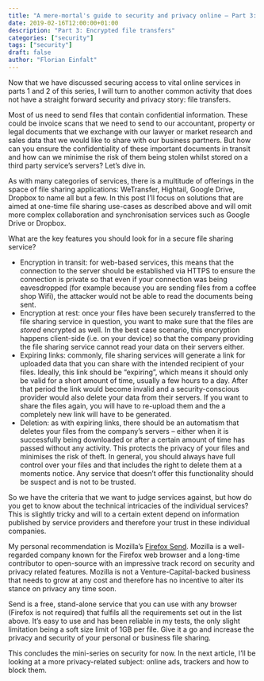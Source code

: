 ```yaml
---
title: "A mere-mortal's guide to security and privacy online – Part 3: Encrypted file transfers"
date: 2019-02-16T12:00:00+01:00
description: "Part 3: Encrypted file transfers"
categories: ["security"]
tags: ["security"]
draft: false
author: "Florian Einfalt"
---
```

Now that we have discussed securing access to vital online services in parts 1 and 2 of this series, I will turn to another common activity that does not have a straight forward security and privacy story: file transfers.

Most of us need to send files that contain confidential information. These could be invoice scans that we need to send to our accountant, property or legal documents that we exchange with our lawyer or market research and sales data that we would like to share with our business partners. But how can you ensure the confidentiality of these important documents in transit and how can we minimise the risk of them being stolen whilst stored on a third party service’s servers? Let’s dive in.
<!--more-->

As with many categories of services, there is a multitude of offerings in the space of file sharing applications: WeTransfer, Hightail, Google Drive, Dropbox to name all but a few. In this post I’ll focus on solutions that are aimed at one-time file sharing use-cases as described above and will omit more complex collaboration and synchronisation services such as Google Drive or Dropbox.

What are the key features you should look for in a secure file sharing service?

- Encryption in transit: for web-based services, this means that the connection to the server should be established via HTTPS to ensure the connection is private so that even if your connection was being eavesdropped (for example because you are sending files from a coffee shop Wifi), the attacker would not be able to read the documents being sent.
- Encryption at rest: once your files have been securely transferred to the file sharing service in question, you want to make sure that the files are *stored* encrypted as well. In the best case scenario, this encryption happens client-side (i.e. on your device) so that the company providing the file sharing service cannot read your data on their servers either.
- Expiring links: commonly, file sharing services will generate a link for uploaded data that you can share with the intended recipient of your files. Ideally, this link should be “expiring”, which means it should only be valid for a short amount of time, usually a few hours to a day. After that period the link would become invalid and a security-conscious provider would also delete your data from their servers. If you want to share the files again, you will have to re-upload them and the a completely new link will have to be generated. 
- Deletion: as with expiring links, there should be an automatism that deletes your files from the company’s servers – either when it is successfully being downloaded or after a certain amount of time has passed without any activity. This protects the privacy of your files and minimises the risk of theft. In general, you should always have full control over your files and that includes the right to delete them at a moments notice. Any service that doesn’t offer this functionality should be suspect and is not to be trusted.

So we have the criteria that we want to judge services against, but how do you get to know about the technical intricacies of the individual services? This is slightly tricky and will to a certain extent depend on information published by service providers and therefore your trust in these individual companies.

My personal recommendation is Mozilla’s [Firefox Send](https://send.firefox.com). Mozilla is a well-regarded company known for the Firefox web browser and a long-time contributor to open-source with an impressive track record on security and privacy related features. Mozilla is not a Venture-Capital-backed business that needs to grow at any cost and therefore has no incentive to alter its stance on privacy any time soon.

Send is a free, stand-alone service that you can use with any browser (Firefox is not required) that fulfils all the requirements set out in the list above. It’s easy to use and has been reliable in my tests, the only slight limitation being a soft size limit of 1GB per file. Give it a go and increase the privacy and security of your personal or business file sharing.

This concludes the mini-series on security for now. In the next article, I’ll be looking at a more privacy-related subject: online ads, trackers and how to block them.